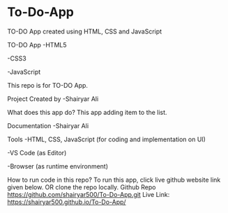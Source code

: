 # To-Do-App
TO-DO App created using HTML, CSS and JavaScript

TO-DO App -HTML5

-CSS3

-JavaScript

This repo is for TO-DO App.

Project Created by -Shairyar Ali

What does this app do? This app adding item to the list.

Documentation -Shairyar Ali

Tools -HTML, CSS, JavaScript (for coding and implementation on UI)

-VS Code (as Editor)

-Browser (as runtime environment)

How to run code in this repo? To run this app, click live github website link given below. OR clone the repo locally. Github Repo https://github.com/shairyar500/To-Do-App.git Live Link: https://shairyar500.github.io/To-Do-App/
